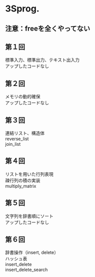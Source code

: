 # 3Sprog.  
## 注意：freeを全くやってない  
## 第１回 
標準入力、標準出力、テキスト出入力  
アップしたコードなし  
## 第２回  
メモリの動的確保  
アップしたコードなし  
## 第３回  
連結リスト、構造体  
reverse_list  
join_list  
## 第４回  
リストを用いた行列表現  
疎行列の積の実装  
multiply_matrix  
## 第５回  
文字列を辞書順にソート  
アップしたコードなし  
## 第６回  
辞書操作（insert, delete）  
ハッシュ表  
insert_delete  
insert_delete_search  
